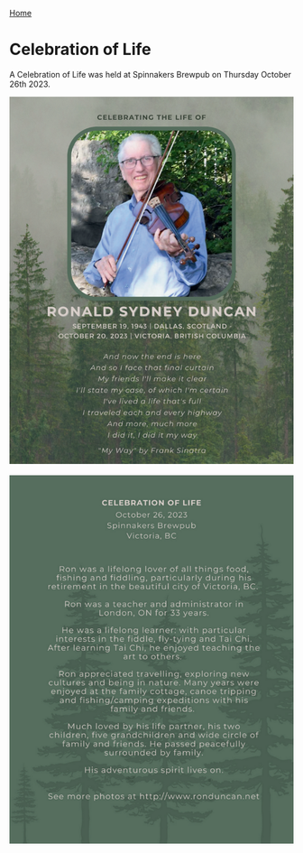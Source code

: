 [Home](./README.md)

# Celebration of Life

A Celebration of Life was held at Spinnakers Brewpub on Thursday October 26th 2023. 
<br> 

<img src="./assets/ron_celebration_of_life_card_side1.png" alt=""/><br><br> 
<img src="./assets/ron_celebration_of_life_card_side2.png" alt=""/>